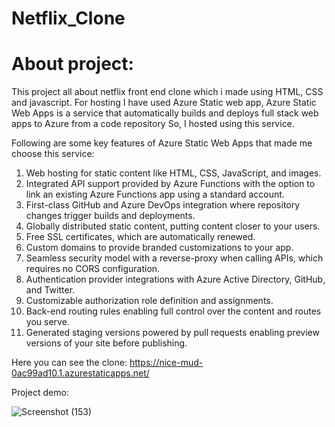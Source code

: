 # Netflix_Clone

# About project:
This project all about netflix front end clone which i made using HTML, CSS and javascript. For hosting I have used Azure Static web app, Azure Static Web Apps is a service that automatically builds and deploys full stack web apps to Azure from a code repository So, I hosted using this service. 

Following are some key features of Azure Static Web Apps that made me choose this service:

1. Web hosting for static content like HTML, CSS, JavaScript, and images.
2. Integrated API support provided by Azure Functions with the option to link an existing Azure Functions app using a standard account.
3. First-class GitHub and Azure DevOps integration where repository changes trigger builds and deployments.
4. Globally distributed static content, putting content closer to your users.
5. Free SSL certificates, which are automatically renewed.
6. Custom domains to provide branded customizations to your app.
7. Seamless security model with a reverse-proxy when calling APIs, which requires no CORS configuration.
8. Authentication provider integrations with Azure Active Directory, GitHub, and Twitter.
9. Customizable authorization role definition and assignments.
10. Back-end routing rules enabling full control over the content and routes you serve.
11. Generated staging versions powered by pull requests enabling preview versions of your site before publishing.

Here you can see the clone: https://nice-mud-0ac99ad10.1.azurestaticapps.net/

Project demo: 

![Screenshot (153)](https://user-images.githubusercontent.com/76639713/152797110-227d076b-2e53-4141-8d3a-baaba9b47dbf.png)

